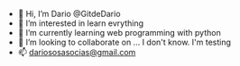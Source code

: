 - 👋 Hi, I’m Dario @GitdeDario
- 👀 I’m interested in learn evrything
- 🌱 I’m currently learning web programming with python
- 💞️ I’m looking to collaborate on ... I don't know. I'm testing
- 📫 dariososasocias@gmail.com

<!---
GitdeDario/GitdeDario is a ✨ special ✨ repository because its `README.md` (this file) appears on your GitHub profile.
You can click the Preview link to take a look at your changes.
--->
